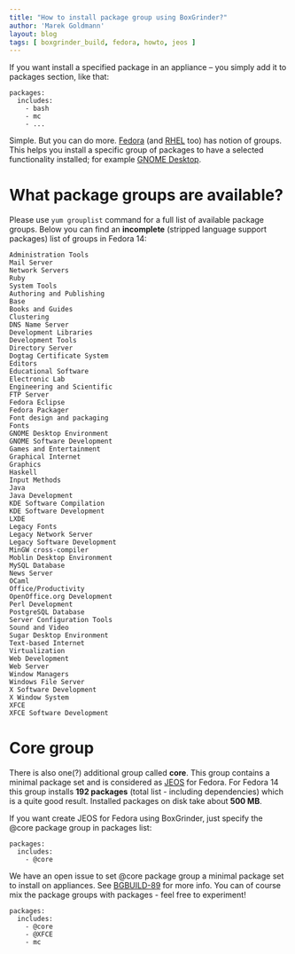 ```yaml
---
title: "How to install package group using BoxGrinder?"
author: 'Marek Goldmann'
layout: blog
tags: [ boxgrinder_build, fedora, howto, jeos ]
---
```


If you want install a
specified package in an appliance – you simply add it to packages
section, like that:

    packages:
      includes:
        - bash
        - mc
        - ...


Simple. But you can do more.
[Fedora](http://fedoraproject.org/) (and
[RHEL](http://www.redhat.com/rhel/) too) has notion of groups. This
helps you install a specific group of packages to have a selected
functionality installed; for example
[GNOME Desktop](http://www.gnome.org/).
# What package groups are available?

Please use `yum grouplist` command for a full list of available
package groups. Below you can find an **incomplete** (stripped
language support packages) list of groups in Fedora 14:

    Administration Tools
    Mail Server
    Network Servers
    Ruby
    System Tools
    Authoring and Publishing
    Base
    Books and Guides
    Clustering
    DNS Name Server
    Development Libraries
    Development Tools
    Directory Server
    Dogtag Certificate System
    Editors
    Educational Software
    Electronic Lab
    Engineering and Scientific
    FTP Server
    Fedora Eclipse
    Fedora Packager
    Font design and packaging
    Fonts
    GNOME Desktop Environment
    GNOME Software Development
    Games and Entertainment
    Graphical Internet
    Graphics
    Haskell
    Input Methods
    Java
    Java Development
    KDE Software Compilation
    KDE Software Development
    LXDE
    Legacy Fonts
    Legacy Network Server
    Legacy Software Development
    MinGW cross-compiler
    Moblin Desktop Environment
    MySQL Database
    News Server
    OCaml
    Office/Productivity
    OpenOffice.org Development
    Perl Development
    PostgreSQL Database
    Server Configuration Tools
    Sound and Video
    Sugar Desktop Environment
    Text-based Internet
    Virtualization
    Web Development
    Web Server
    Window Managers
    Windows File Server
    X Software Development
    X Window System
    XFCE
    XFCE Software Development

# Core group

There is also one(?) additional group called **core**. This group
contains a minimal package set and is considered as
[JEOS](http://en.wikipedia.org/wiki/Just_enough_operating_system)
for Fedora. For Fedora 14 this group installs **192 packages**
(total list - including dependencies) which is a quite good result.
Installed packages on disk take about **500 MB**.

If you want
create JEOS for Fedora using BoxGrinder, just specify the @core
package group in packages list:

    packages:
      includes:
        - @core

We have an open issue to set @core package
group a minimal package set to install on appliances. See
[BGBUILD-89](https://jira.jboss.org/browse/BGBUILD-89) for more
info. You can of course mix the package groups with packages - feel
free to experiment!

    packages:
      includes:
        - @core
        - @XFCE
        - mc
